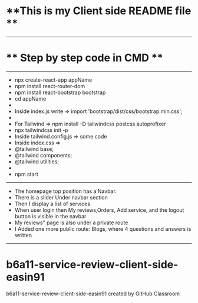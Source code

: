 # **This is my Client side README file **
___
# ** Step by step code in CMD **
___

* npx create-react-app appName
* npm install react-router-dom
* npm install react-bootstrap bootstrap
* cd appName 
*
* Inside index.js write => import 'bootstrap/dist/css/bootstrap.min.css';
* 
* For Tailwind => npm install -D tailwindcss postcss autoprefixer
* npx tailwindcss init -p
* Inside tailwind.config.js => some code 
* Inside index.css => 
* @tailwind base;
* @tailwind components;
* @tailwind utilities;
* 
* npm start
___

* The homepage top position has a Navbar. 
* There is a slider Under navbar section
* Then I display a list of services
* When user login then My reviews,Orders, Add service, and the logout button  is visible in the navbar
* My reviews" page  is also under  a private route
* I Added one more public route: Blogs, where 4 questions and answers is written  
___

# b6a11-service-review-client-side-easin91
b6a11-service-review-client-side-easin91 created by GitHub Classroom
